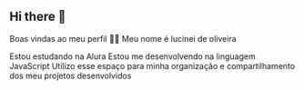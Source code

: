 ## Hi there 👋

Boas vindas ao meu perfil 💙💙
Meu nome é lucinei de oliveira

Estou estudando na Alura
Estou me desenvolvendo na linguagem JavaScript
Utilizo esse espaço para minha organização e compartilhamento dos meu projetos desenvolvidos

<!--
**cidy244/cidy244** is a ✨ _special_ ✨ repository because its `README.md` (this file) appears on your GitHub profile.

Here are some ideas to get you started:

- 🔭 I’m currently working on ...
- 🌱 I’m currently learning ...
- 👯 I’m looking to collaborate on ...
- 🤔 I’m looking for help with ...
- 💬 Ask me about ...alurastartestudante@email.com

@alurastartestudantek
- 📫 How to reach me: ...
- 😄 Pronouns: ...
- ⚡ Fun fact: ...
-->
